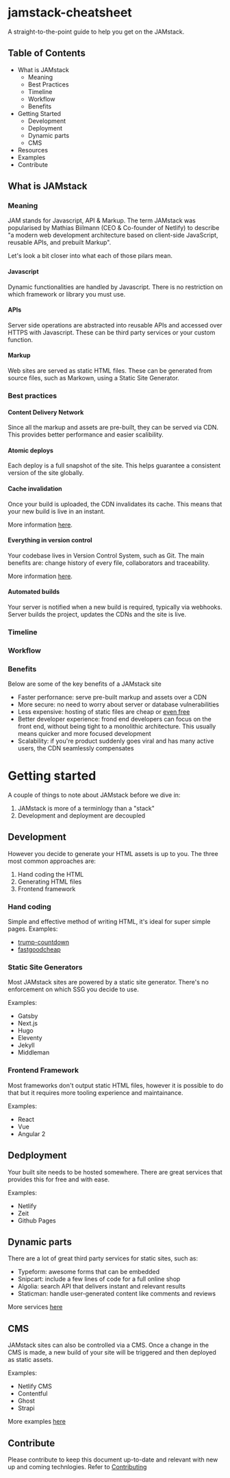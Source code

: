 # jamstack-cheatsheet

A straight-to-the-point guide to help you get on the JAMstack.

## Table of Contents

- What is JAMstack
  - Meaning
  - Best Practices
  - Timeline
  - Workflow
  - Benefits
- Getting Started
  - Development
  - Deployment
  - Dynamic parts
  - CMS
- Resources
- Examples
- Contribute

## What is JAMstack

### Meaning

JAM stands for Javascript, API & Markup. The term JAMstack was popularised by Mathias Biilmann (CEO & Co-founder of Netlify) to describe "a modern web development architecture based on client-side JavaScript, reusable APIs, and prebuilt Markup".

Let's look a bit closer into what each of those pilars mean.

#### Javascript

Dynamic functionalities are handled by Javascript. There is no restriction on which framework or library you must use.

#### APIs

Server side operations are abstracted into reusable APIs and accessed over HTTPS with Javascript. These can be third party services or your custom function.

#### Markup

Web sites are served as static HTML files. These can be generated from source files, such as Markown, using a Static Site Generator.

### Best practices

#### Content Delivery Network

Since all the markup and assets are pre-built, they can be served via CDN. This provides better performance and easier scalibility.

#### Atomic deploys

Each deploy is a full snapshot of the site. This helps guarantee a consistent version of the site globally.

#### Cache invalidation

Once your build is uploaded, the CDN invalidates its cache. This means that your new build is live in an instant.

More information [here](https://www.netlify.com/blog/2015/09/11/instant-cache-invalidation/).

#### Everything in version control

Your codebase lives in Version Control System, such as Git. The main benefits are: change history of every file, collaborators and traceability.

More information [here](https://www.atlassian.com/git/tutorials/what-is-version-control).

#### Automated builds

Your server is notified when a new build is required, typically via webhooks. Server builds the project, updates the CDNs and the site is live.

### Timeline

### Workflow

### Benefits

Below are some of the key benefits of a JAMstack site

- Faster perfornance: serve pre-built markup and assets over a CDN
- More secure: no need to worry about server or database vulnerabilities
- Less expensive: hosting of static files are cheap or [even free]()
- Better developer experience: frond end developers can focus on the front end, without being tight to a monolithic architecture. This usually means quicker and more focused development
- Scalability: if you're product suddenly goes viral and has many active users, the CDN seamlessly compensates

# Getting started

A couple of things to note about JAMstack before we dive in:

1. JAMstack is more of a terminlogy than a "stack"
2. Development and deployment are decoupled

## Development

However you decide to generate your HTML assets is up to you. The three most common approaches are:

1. Hand coding the HTML
2. Generating HTML files
3. Frontend framework

### Hand coding

Simple and effective method of writing HTML, it's ideal for super simple pages.
Examples:

- [trump-countdown](https://github.com/peduarte/trump-countdown)
- [fastgoodcheap](https://github.com/ibrennan/fastgoodcheap)

### Static Site Generators

Most JAMstack sites are powered by a static site generator. There's no enforcement on which SSG you decide to use.

Examples:

- Gatsby
- Next.js
- Hugo
- Eleventy
- Jekyll
- Middleman

### Frontend Framework

Most frameworks don't output static HTML files, however it is possible to do that but it requires more tooling experience and maintainance.

Examples:

- React
- Vue
- Angular 2

## Dedployment

Your built site needs to be hosted somewhere. There are great services that provides this for free and with ease.

Examples:

- Netlify
- Zeit
- Github Pages

## Dynamic parts

There are a lot of great third party services for static sites, such as:

- Typeform: awesome forms that can be embedded
- Snipcart: include a few lines of code for a full online shop
- Algolia: search API that delivers instant and relevant results
- Staticman: handle user-generated content like comments and reviews

More services [here](https://github.com/agarrharr/awesome-static-website-services#e-commerce)

## CMS

JAMstack sites can also be controlled via a CMS. Once a change in the CMS is made, a new build of your site will be triggered and then deployed as static assets.

Examples:

- Netlify CMS
- Contentful
- Ghost
- Strapi

More examples [here](https://headlesscms.org/)

## Contribute

Please contribute to keep this document up-to-date and relevant with new up and coming technlogies. Refer to [Contributing](./contributing.md)

